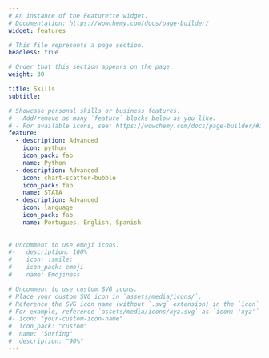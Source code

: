```yaml
---
# An instance of the Featurette widget.
# Documentation: https://wowchemy.com/docs/page-builder/
widget: features

# This file represents a page section.
headless: true

# Order that this section appears on the page.
weight: 30

title: Skills
subtitle:

# Showcase personal skills or business features.
# - Add/remove as many `feature` blocks below as you like.
# - For available icons, see: https://wowchemy.com/docs/page-builder/#icons
feature:
  - description: Advanced
    icon: python
    icon_pack: fab
    name: Python
  - description: Advanced
    icon: chart-scatter-bubble
    icon_pack: fab
    name: STATA
  - description: Advanced
    icon: language
    icon_pack: fab
    name: Portugues, English, Spanish
 
    
# Uncomment to use emoji icons.
#-   description: 100%
#    icon: :smile:
#    icon_pack: emoji
#    name: Emojiness

# Uncomment to use custom SVG icons.
# Place your custom SVG icon in `assets/media/icons/`.
# Reference the SVG icon name (without `.svg` extension) in the `icon` field.
# For example, reference `assets/media/icons/xyz.svg` as `icon: 'xyz'`
#- icon: "your-custom-icon-name"
#  icon_pack: "custom"
#  name: "Surfing"
#  description: "90%"
---
```

